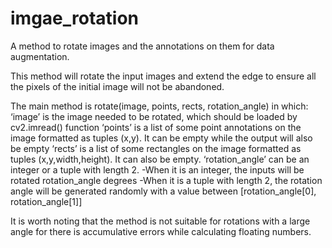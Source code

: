 # imgae_rotation
A method to rotate images and the annotations on them for data augmentation.

This method will rotate the input images and extend the edge to ensure all the pixels of the initial image will not be abandoned.

The main method is rotate(image, points, rects, rotation_angle) in which:
‘image’ is the image needed to be rotated, which should be loaded by cv2.imread() function
‘points’ is a list of some point annotations on the image formatted as tuples (x,y). It can be empty while the output will also be empty
‘rects’ is a list of some rectangles on the image formatted as tuples (x,y,width,height). It can also be empty.
‘rotation_angle’ can be an integer or a tuple with length 2. 
-When it is an integer, the inputs will be rotated rotation_angle degrees
-When it is a tuple with length 2, the rotation angle will be generated randomly with a value between [rotation_angle[0], rotation_angle[1]]

It is worth noting that the method is not suitable for rotations with a large angle for there is accumulative errors while calculating floating numbers.
